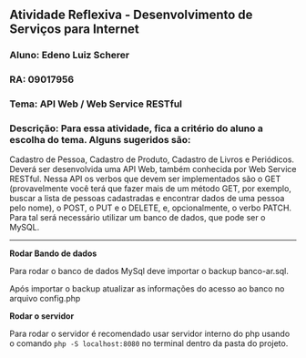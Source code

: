 ## Atividade Reflexiva - Desenvolvimento de Serviços para Internet

### **Aluno:** Edeno Luiz Scherer

### **RA:** 09017956

### **Tema:** API Web / Web Service RESTful

### **Descrição:** Para essa atividade, fica a critério do aluno a escolha do tema. Alguns sugeridos são:

Cadastro de Pessoa, Cadastro de Produto, Cadastro de Livros e Periódicos.
Deverá ser desenvolvida uma API Web, também conhecida por Web Service RESTful.
Nessa API os verbos que devem ser implementados são o GET (provavelmente você
terá que fazer mais de um método GET, por exemplo, buscar a lista de pessoas
cadastradas e encontrar dados de uma pessoa pelo nome), o POST, o PUT e o
DELETE, e, opcionalmente, o verbo PATCH. Para tal será necessário utilizar um
banco de dados, que pode ser o MySQL.

---

**Rodar Bando de dados**

Para rodar o banco de dados MySql deve importar o backup banco-ar.sql.

Após importar o backup atualizar as informações do acesso ao banco no arquivo config.php

**Rodar o servidor**

Para rodar o servidor é recomendado usar servidor interno do php usando o comando `php -S localhost:8080` no terminal dentro da pasta do projeto.
